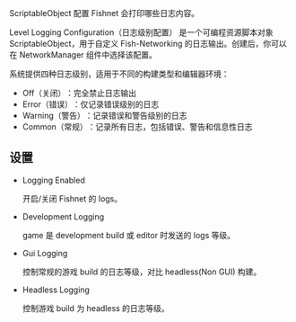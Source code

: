 ScriptableObject 配置 Fishnet 会打印哪些日志内容。

​​Level Logging Configuration（日志级别配置）​​ 是一个可编程资源脚本对象 ScriptableObject，用于自定义 Fish-Networking 的日志输出。创建后，你可以在 NetworkManager 组件中选择该配置。

系统提供四种日志级别，适用于不同的构建类型和编辑器环境：

- ​​Off（关闭）​​：完全禁止日志输出
- ​​Error（错误）​​：仅记录错误级别的日志
- ​​Warning（警告）​​：记录错误和警告级别的日志
- ​​Common（常规）​​：记录所有日志，包括错误、警告和信息性日志

## 设置

- Logging Enabled

  开启/关闭 Fishnet 的 logs。

- Development Logging

  game 是 development build 或 editor 时发送的 logs 等级。

- Gui Logging

  控制常规的游戏 build 的日志等级，对比 headless(Non GUI) 构建。

- Headless Logging

  控制游戏 build 为 headless 的日志等级。
